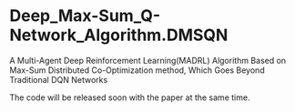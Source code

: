 # Deep_Max-Sum_Q-Network_Algorithm.DMSQN
A Multi-Agent Deep Reinforcement Learning(MADRL) Algorithm Based on Max-Sum Distributed Co-Optimization method, Which Goes Beyond Traditional DQN Networks

The code will be released soon with the paper at the same time.
